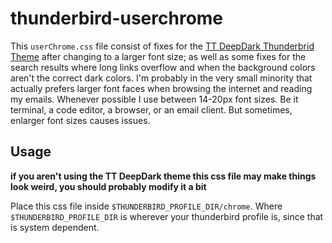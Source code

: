 # thunderbird-userchrome
This `userChrome.css` file consist of fixes for the [TT DeepDark Thunderbrid Theme](https://addons.thunderbird.net/en-US/thunderbird/addon/tt-deepdark/) after changing to a larger font size; as well as some fixes for the search results where long links overflow and when the background colors aren't the correct dark colors. I'm probably in the very small minority that actually prefers larger font faces when browsing the internet and reading my emails. Whenever possible I use between 14-20px font sizes. Be it terminal, a code editor, a browser, or an email client. But sometimes, enlarger font sizes causes issues. 

## Usage
**if you aren't using the TT DeepDark theme this css file may make things look weird, you should probably modify it a bit**

Place this css file inside `$THUNDERBIRD_PROFILE_DIR/chrome`. Where `$THUNDERBIRD_PROFILE_DIR` is wherever your thunderbird profile is, since that is system dependent.
